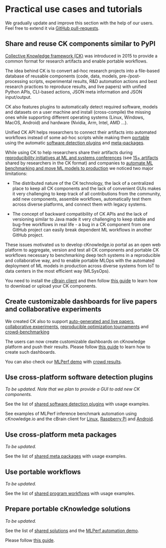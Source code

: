﻿# Practical use cases and tutorials

We gradually update and improve this section with the help of our users.
Feel free to extend it via [GitHub pull-requests](https://github.com/cknowledge/cbrain).



## Share and reuse CK components similar to PyPI

[Collective Knowledge framework (CK)](https://github.com/ctuning/ck) was introduced in 2015 
to provide a common format for research artifacts and enable portable workflows.

The idea behind CK is to convert ad-hoc research projects into a file-based database 
of reusable components (code, data, models, pre-/post-processing scripts, experimental results, R&D
automation actions and best research practices to reproduce results, 
and live papers) with unified Python APIs, CLI-based actions, JSON meta
information and JSON input/output.

CK also features plugins to automatically detect required software, models and datasets 
on a user machine and install (cross-compile) the missing ones while supporting
different operating systems (Linux, Windows, MacOS, Android)
and hardware (Nvidia, Arm, Intel, AMD ...).

Unified CK API helps researchers to connect their artifacts into
automated workflows instead of some ad-hoc scripts while making them
[portable](https://cKnowledge.io/c/program) 
using the automatic [software detection plugins](https://cKnowledge.io/c/soft) and
[meta-packages](https://cKnowledge.io/c/soft).

While using CK to help researchers share their artifacts during [reproducibility initiatives at ML and systems conferences](https://cTuning.org/ae)
(see [15+ artifacts](https://cKnowledge.io/?q=%22reproduced-papers%22%20AND%20%22portable-workflow-ck%22) shared by researchers in the CK format) 
and companies to [automate ML benchmarking and move ML models to production](https://youtu.be/1ldgVZ64hEI) we noticed two major limitations: 
  
* The distributed nature of the CK technology, the lack of a centralized
  place to keep all CK components and the lack of convenient GUIs makes
  it very challenging to keep track of all contributions from the community,
  add new components, assemble workflows, automatically test them across
  diverse platforms, and connect them with legacy systems.

* The concept of backward compatibility of CK APIs and the lack
  of versioning similar to Java made it very challenging to keep stable and
  bug-free workflows in real life - a bug in a CK component from one GitHub
  project can easily break dependent ML workflows in another GitHub project.

These issues motivated us to develop cKnowledge.io portal
as an open web platform 
to aggregate, version and test all CK components and portable CK workflows 
necessary to benchmarking deep tech systems in a reproducible and collaborative way,
and to enable portable MLOps with the automated deployment of ML models 
in production across diverse systems from IoT to data centers in the most efficient way (MLSysOps).

You need to install the [cBrain client](../getting-started/installation) 
and then follow [this guide](commands.html#cbrain-ck-components)
to learn how to download or upload your CK components. 



## Create customizable dashboards for live papers and collaborative experiments

We created CK also to support [auto-generated and live papers](https://cKnowledge.io/?q=%22live-paper%22),
[collaborative experiments](https://cKnowledge.io/?q=%22reproduced-results%22),
[reproducible optimization tournaments](https://cKnowledge.org/request)
and [crowd-benchmarking](https://cKnowledge.io/result/sota-mlperf-object-detection-v0.5-crowd-benchmarking)

The users can now create customizable dashboards on cKnowledge platform
and push their results. Please follow [this guide](commands.html##cbrain-dashboards) to learn
how to create such dashboards.

You can also check our [MLPerf demo](https://cKnowledge.io/c/solution/demo-obj-detection-coco-tf-cpu-benchmark-linux-portable-workflows/) 
with [crowd results](https://cKnowledge.io/result/sota-mlperf-object-detection-v0.5-crowd-benchmarking).




## Use cross-platform software detection plugins

*To be updated. Note that we plan to provide a GUI to add new CK components.*

See the list of [shared software detection plugins](https://cKnowledge.io/c/soft) with usage examples.

See examples of MLPerf inference benchmark automation using cKnowledge.io and the cBrain client
for [Linux](https://cKnowledge.io/c/solution/demo-obj-detection-coco-tf-cpu-benchmark-linux-portable-workflows/#prereq),
[Raspberry Pi](https://cKnowledge.io/c/solution/demo-obj-detection-coco-tf-cpu-benchmark-rpi-portable-workflows/#prereq) 
and [Android](https://cKnowledge.io/c/solution/demo-obj-detection-coco-tflite-cpu-benchmark-android-portable-workflows/#prereq).



## Use cross-platform meta packages

*To be updated.*

See the list of [shared meta packages](https://cKnowledge.io/c/package) with usage examples.



## Use portable workflows

*To be updated.*

See the list of [shared program workflows](https://cKnowledge.io/c/program) with usage examples.



## Prepare portable cKnowledge solutions

*To be updated.*

See the list of [shared solutions](https://cKnowledge.io/c/program) and the [MLPerf automation demo](https://cKnowledge.io/c/solution/demo-obj-detection-coco-tf-cpu-benchmark-linux-portable-workflows).

Please follow [this guide](commands.html#cbrain-solutions).

